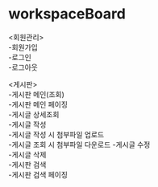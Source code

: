 # workspaceBoard

<회원관리>   
-회원가입   
-로그인   
-로그아웃   
   
<게시판>   
-게시판 메인(조회)   
-게시판 메인 페이징   
-게시글 상세조회   
-게시글 작성   
-게시글 작성 시 첨부파일 업로드   
-게시글 조회 시 첨부파일 다운로드
-게시글 수정   
-게시글 삭제   
-게시판 검색   
-게시판 검색 페이징
